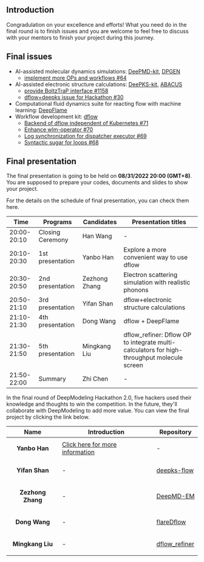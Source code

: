 ## Introduction
Congradulation on your excellence and efforts! What you need do in the final round is to finish issues and you are welcome to feel free to discuss with your mentors to finish your project during this journey.

## Final issues
- AI-assisted molecular dynamics simulations: [DeePMD-kit](https://github.com/deepmodeling/deepmd-kit), [DPGEN](https://github.com/deepmodeling/dpgen)
   - [implement more OPs and workflows #64](https://github.com/deepmodeling/dpgen2/issues/64)
- AI-assisted electronic structure calculations: [DeePKS-kit](https://github.com/deepmodeling/deepks-kit), [ABACUS](https://github.com/deepmodeling/abacus-develop)
   - [provide BoltzTraP interface #1158](https://github.com/deepmodeling/abacus-develop/issues/1158)
   - [dflow+deepks issue for Hackathon #30](https://github.com/deepmodeling/deepks-kit/issues/30)
- Computational fluid dynamics suite for reacting flow with machine learning: [DeepFlame](https://github.com/deepmodeling/deepflame-dev)
- Workflow development kit: [dflow](https://github.com/deepmodeling/dflow/)
    - [Backend of dflow independent of Kubernetes #71](https://github.com/deepmodeling/dflow/issues/71)
    - [Enhance wlm-operator #70](https://github.com/deepmodeling/dflow/issues/70)
    - [Log synchronization for dispatcher executor #69](https://github.com/deepmodeling/dflow/issues/69)
    - [Syntactic sugar for loops #68](https://github.com/deepmodeling/dflow/issues/68)

## Final presentation
The final presentation is going to be held on **08/31/2022 20:00 (GMT+8)**. You are supposed to prepare your codes, documents and slides to show your project.

For the details on the schedule of final presentation, you can check them here.

| **Time** | **Programs** |**Candidates**|**Presentation titles**|
|---|---|---|---|
|20:00-20:10| Closing Ceremony|Han Wang|-|
|20:10-20:30|1st presentation|Yanbo Han|Explore a more convenient way to use dflow|
|20:30-20:50|2nd presentation|Zezhong Zhang|Electron scattering simulation with realistic phonons|
|20:50-21:10|3rd presentation|Yifan Shan|dflow+electronic structure calculations|
|21:10-21:30|4th presentation|Dong Wang|dflow + DeepFlame|
|21:30-21:50|5th presentation|Mingkang Liu|dflow_refiner: Dflow OP to integrate multi-calculators for high-throughput molecule screen|
|21:50-22:00|Summary|Zhi Chen|-|

In the final round of DeepModeling Hackathon 2.0, five hackers used their knowledge and thoughts to win the competition. In the future, they'll collaborate with DeepModeling to add more value. You can view the final project by clicking the link below.

| Name | Introduction |Repository|
|---|---|---|
| <p align="center"> **Yanbo Han** | [Click here for more information](https://mp.weixin.qq.com/s?__biz=MzUxMDQwOTk4MA==&mid=2247492315&idx=1&sn=3cef15662c51c148b2825914b2625123&chksm=f901cf48ce76465e3c3265836d904249b2f561942f18c80cedf3befb8bc84dcfac497c9480ee&token=373056208&lang=zh_CN#rd) | - |
| <p align="center"> **Yifan Shan** | - | [deepks-flow](https://github.com/hustlingFive/deepks-flow) |
| <p align="center"> **Zezhong Zhang** | - | [DeepMD-EM](https://github.com/zezhong-zhang/DeepMD-EM)  |
| <p align="center"> **Dong Wang** | - | [flareDflow](https://github.com/DongWangChina/flareDflow) |
| <p align="center"> **Mingkang Liu** | - | [dflow_refiner](https://github.com/Franklalalala/dflow_refiner) |
